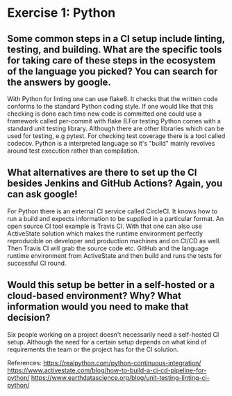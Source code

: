 # Exercise 1: Python

## Some common steps in a CI setup include linting, testing, and building. What are the specific tools for taking care of these steps in the ecosystem of the language you picked? You can search for the answers by google.

With Python for linting one can use flake8. It checks that the written code conforms to the standard Python coding style. If one would like that this checking is done each time new code is 
committed one could use a framework called per-commit with flake 8.For testing Python comes with a standard unit testing library. Although there are other libraries which can be used for 
testing, e.g pytest. For checking test coverage there is a tool called codecov. Python is a interpreted language so it's "build" mainly revolves around test execution rather than 
compilation.

## What alternatives are there to set up the CI besides Jenkins and GitHub Actions? Again, you can ask google!

For Python there is an external CI service called CircleCI. It knows how to run a build and expects information to be supplied in a particular format. An open source CI tool example is 
Travis CI. With that one can also use ActiveState solution which makes the runtime environment perfectly reproducible on developer and production machines and on CI/CD as well. Then Travis 
CI will grab the source code etc. GitHub and the language runtime environment from ActiveState and then build and runs the tests for successful CI round.

## Would this setup be better in a self-hosted or a cloud-based environment? Why? What information would you need to make that decision?

Six people working on a project doesn't necessarily need a self-hosted CI setup. Although the need for a certain setup depends on what kind of requirements the team or the project has
for the CI solution.

References: 
https://realpython.com/python-continuous-integration/
https://www.activestate.com/blog/how-to-build-a-ci-cd-pipeline-for-python/
https://www.earthdatascience.org/blog/unit-testing-linting-ci-python/